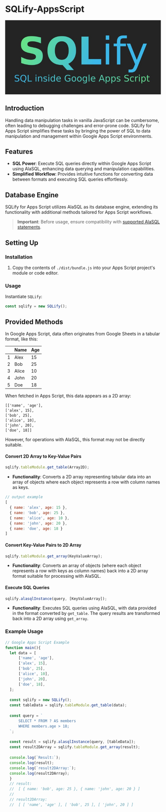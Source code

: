 
# SQLify-AppsScript
<p align="center">
  <img src="assets/logo/logo.jpg" alt="SQLify for Apps Script Logo">
</p>

## Introduction
Handling data manipulation tasks in vanilla JavaScript can be cumbersome, often leading to debugging challenges and error-prone code. SQLify for Apps Script simplifies these tasks by bringing the power of SQL to data manipulation and management within Google Apps Script environments.

## Features
- **SQL Power**: Execute SQL queries directly within Google Apps Script using AlaSQL, enhancing data querying and manipulation capabilities.
- **Simplified Workflow**: Provides intuitive functions for converting data between formats and executing SQL queries effortlessly.

## Database Engine
SQLify for Apps Script utilizes AlaSQL as its database engine, extending its functionality with additional methods tailored for Apps Script workflows.

> **Important**: Before usage, ensure compatibility with [supported AlaSQL statements](https://github.com/alasql/alasql/wiki/Supported-SQL-statements).

## Setting Up

### Installation
1. Copy the contents of `./dist/bundle.js` into your Apps Script project's module or code editor.

### Usage
Instantiate `SQLify`:
  ```javascript
  const sqlify = new SQLify();
  ```

## Provided Methods

In Google Apps Script, data often originates from Google Sheets in a tabular format, like this:

|   | Name     | Age  |
|---|----------|------|
| 1 | Alex     | 15   |
| 2 | Bob      | 25   |
| 3 | Alice    | 10   |
| 4 | John     | 20   |
| 5 | Doe      | 18   |

When fetched in Apps Script, this data appears as a 2D array:

```plaintext
[['name', 'age'],
['alex', 15],
['bob', 25],
['alice', 10],
['john', 20],
['doe', 18]]
```

However, for operations with AlaSQL, this format may not be directly suitable.

#### Convert 2D Array to Key-Value Pairs

```javascript
sqlify.tableModule.get_table(Array2D);
```

- **Functionality**: Converts a 2D array representing tabular data into an array of objects where each object represents a row with column names as keys.
```javascript
// output example
[
  { name: 'alex', age: 15 },
  { name: 'bob', age: 25 },
  { name: 'alice', age: 10 },
  { name: 'john', age: 20 },
  { name: 'doe', age: 18 }
]
```
#### Convert Key-Value Pairs to 2D Array

```javascript
sqlify.tableModule.get_array(KeyValueArray);
```

- **Functionality**: Converts an array of objects (where each object represents a row with keys as column names) back into a 2D array format suitable for processing with AlaSQL.

#### Execute SQL Queries

```javascript
sqlify.alasqlInstance(query, [KeyValueArray]);
```

- **Functionality**: Executes SQL queries using AlaSQL, with data provided in the format converted by `get_table`. The query results are transformed back into a 2D array using `get_array`.

### Example Usage

```javascript
// Google Apps Script Example
function main(){
  let data = [
      ['name', 'age'],
      ['alex', 15],
      ['bob', 25],
      ['alice', 10],
      ['john', 20],
      ['doe', 18],
  ];

  const sqlify = new SQLify();
  const tableData = sqlify.tableModule.get_table(data);

  const query = `
      SELECT * FROM ? AS members
      WHERE members.age > 18;
  `;

  const result = sqlify.alasqlInstance(query, [tableData]);
  const result2DArray = sqlify.tableModule.get_array(result);

  console.log(`Result:`);
  console.log(result);
  console.log(`result2DArray:`);
  console.log(result2DArray);
  }
  // result:
  //  [ { name: 'bob', age: 25 }, { name: 'john', age: 20 } ]
  //
  // result2DArray:
  //  [ [ 'name', 'age' ], [ 'bob', 25 ], [ 'john', 20 ] ]
```
